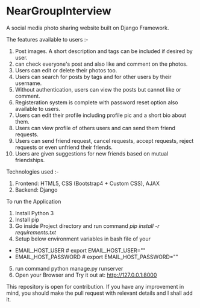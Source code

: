 # NearGroupInterview
A social media photo sharing website built on Django Framework.

The features available to users :-
1) Post images.  A short description and tags can be included if desired by user.
2) can check everyone's post and also like and comment on the photos.
3) Users can edit or delete their photos too.
4) Users can search for posts by tags and for other users by their username.
5) Without authentication, users can view the posts but cannot like or comment.
6) Registeration system is complete with password reset option also available to users.
7) Users can edit their profile including profile pic and a short bio about them.
8) Users can view profile of others users and can send them friend requests.
9) Users can send friend request, cancel requests, accept requests, reject requests or even unfriend their friends.
10) Users are given suggestions for new friends based on mutual friendships.

Technologies used :-
1) Frontend: HTML5, CSS (Bootstrap4 + Custom CSS), AJAX
2) Backend: Django

To run the Application
1) Install Python 3
2) Install pip
3) Go inside Project directory and run command *pip install -r requirements.txt*
4) Setup below environment variables in bash file of your 
  - EMAIL_HOST_USER # export EMAIL_HOST_USER="<Your Email id>"
  - EMAIL_HOST_PASSWORD # export EMAIL_HOST_PASSWORD="<Your Email password>"
5) run command python manage.py runserver
6) Open your Browser and Try it out at: http://127.0.0.1:8000


This repository is open for contribution. If you have any improvement in mind, you should make the pull request with relevant details and I shall add it.

